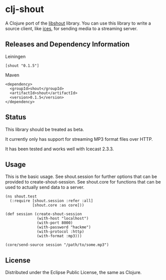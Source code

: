 # clj-shout

A Clojure port of the [libshout](http://www.icecast.org/download.php)
library. You can use this library to write a source client, like
[ices](http://www.icecast.org/ices.php), for sending media to a
streaming server.

## Releases and Dependency Information

Leiningen

    [shout "0.1.5"]

Maven

    <dependency>
      <groupId>shout</groupId>
      <artifactId>shout</artifactId>
      <version>0.1.5</version>
    </dependency>

## Status

This library should be treated as beta.

It currently only has support for streaming MP3 format files over
HTTP.

It has been tested and works well with Icecast 2.3.3.

## Usage

This is the basic usage. See shout.session for further options that
can be provided to create-shout-session. See shout.core for functions
that can be used to actually send data to a server.

    (ns shout.test
      (:require [shout.session :refer :all]
                [shout.core :as core]))

    (def session (create-shout-session
                  (with-host "localhost")
                  (with-port 8000)
                  (with-password "hackme")
                  (with-protocol :http)
                  (with-format :mp3)))

    (core/send-source session "/path/to/some.mp3")

## License

Distributed under the Eclipse Public License, the same as Clojure.
